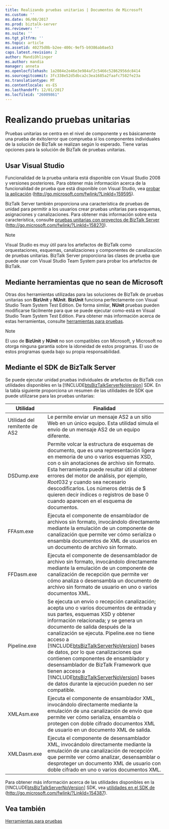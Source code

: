 ```yaml
---
title: Realizando pruebas unitarias | Documentos de Microsoft
ms.custom: ''
ms.date: 06/08/2017
ms.prod: biztalk-server
ms.reviewer: ''
ms.suite: ''
ms.tgt_pltfrm: ''
ms.topic: article
ms.assetid: 40275d0b-b2ee-400c-9ef5-b9386ab0ae53
caps.latest.revision: 2
author: MandiOhlinger
ms.author: mandia
manager: anneta
ms.openlocfilehash: 1a2084e2e46e3e984af2c5466c52862956dc8414
ms.sourcegitcommit: 3fc338e52d5dbca2c3ea1685a2faafc7582fe23a
ms.translationtype: MT
ms.contentlocale: es-ES
ms.lasthandoff: 12/01/2017
ms.locfileid: "26009861"
---
```

# <a name="performing-unit-testing"></a>Realizando pruebas unitarias
Pruebas unitarias se centra en el nivel de componente y es básicamente una prueba de éxito/error que comprueba si los componentes individuales de la solución de BizTalk se realizan según lo esperado. Tiene varias opciones para la solución de BizTalk de pruebas unitarias.  
  
## <a name="using-visual-studio"></a>Usar Visual Studio  
 Funcionalidad de la prueba unitaria está disponible con Visual Studio 2008 y versiones posteriores. Para obtener más información acerca de la funcionalidad de prueba que está disponible con Visual Studio, vea [probar la aplicación](http://go.microsoft.com/fwlink/?LinkId=159595) (http://go.microsoft.com/fwlink/?LinkId=159595).  
  
 BizTalk Server también proporciona una característica de pruebas de unidad para permitir a los usuarios crear pruebas unitarias para esquemas, asignaciones y canalizaciones. Para obtener más información sobre esta característica, consulte [pruebas unitarias con proyectos de BizTalk Server](http://go.microsoft.com/fwlink/?LinkId=158270) (http://go.microsoft.com/fwlink/?LinkId=158270).  
  
> [!NOTE]  
>  Visual Studio es muy útil para los artefactos de BizTalk como orquestaciones, esquemas, canalizaciones y componentes de canalización de pruebas unitarias. BizTalk Server proporciona las clases de prueba que puede usar con Visual Studio Team System para probar los artefactos de BizTalk.  
  
## <a name="using-non-microsoft-tools"></a>Mediante herramientas que no sean de Microsoft  
 Otras dos herramientas utilizadas para las soluciones de BizTalk de pruebas unitarias son **BizUnit** y **NUnit**. **BizUnit** funciona perfectamente con Visual Studio Team System Test Edition. De forma similar, **NUnit** pruebas pueden modificarse fácilmente para que se puede ejecutar como-está en Visual Studio Team System Test Edition. Para obtener más información acerca de estas herramientas, consulte [herramientas para pruebas](~/technical-guides/tools-for-testing.md).  
  
> [!NOTE]  
>  El uso de **BizUnit** y **NUnit** no son compatibles con Microsoft, y Microsoft no otorga ninguna garantía sobre la idoneidad de estos programas. El uso de estos programas queda bajo su propia responsabilidad.  
  
## <a name="using-the-biztalk-server-sdk"></a>Mediante el SDK de BizTalk Server  
 Se puede ejecutar unidad pruebas individuales de artefactos de BizTalk con utilidades disponibles en la [!INCLUDE[btsBizTalkServerNoVersion](../includes/btsbiztalkservernoversion-md.md)] SDK. En la tabla siguiente proporciona un resumen de las utilidades de SDK que puede utilizarse para las pruebas unitarias:  
  
|**Utilidad**|**Finalidad**|  
|-----------------|-----------------|  
|Utilidad del remitente de AS2|Le permite enviar un mensaje AS2 a un sitio Web en un único equipo. Esta utilidad simula el envío de un mensaje AS2 de un equipo diferente.|  
|DSDump.exe|Permite volcar la estructura de esquemas de documento, que es una representación ligera en memoria de uno o varios esquemas XSD, con o sin anotaciones de archivo sin formato. Esta herramienta puede resultar útil al obtener errores del motor de análisis, por ejemplo, $Root$0$3$2 y cuando sea necesario descodificarlos. Los números detrás de $ quieren decir índices o registros de base 0 cuando aparecen en el esquema de documentos.|  
|FFAsm.exe|Ejecuta el componente de ensamblador de archivos sin formato, invocándolo directamente mediante la emulación de un componente de canalización que permite ver cómo serializa o ensambla documentos de XML de usuarios en un documento de archivo sin formato.|  
|FFDasm.exe|Ejecuta el componente de desensamblador de archivo sin formato, invocándolo directamente mediante la emulación de un componente de canalización de recepción que permite ver cómo analiza o desensambla un documento de archivo sin formato de usuario en uno o varios documentos XML.|  
|Pipeline.exe|Se ejecuta un envío o recepción canalización; acepta uno o varios documentos de entrada y sus partes, esquemas XSD y obtener información relacionada; y se genera un documento de salida después de la canalización se ejecuta. Pipeline.exe no tiene acceso a [!INCLUDE[btsBizTalkServerNoVersion](../includes/btsbiztalkservernoversion-md.md)] bases de datos, por lo que canalizaciones que contienen componentes de ensamblador y desensamblador de BizTalk Framework que tienen acceso a [!INCLUDE[btsBizTalkServerNoVersion](../includes/btsbiztalkservernoversion-md.md)] bases de datos durante la ejecución pueden no ser compatible.|  
|XMLAsm.exe|Ejecuta el componente de ensamblador XML, invocándolo directamente mediante la emulación de una canalización de envío que permite ver cómo serializa, ensambla o protegen con doble cifrado documentos XML de usuario en un documento XML de salida.|  
|XMLDasm.exe|Ejecuta el componente de desensamblador XML, invocándolo directamente mediante la emulación de una canalización de recepción que permite ver cómo analizar, desensamblar o desproteger un documento XML de usuario con doble cifrado en uno o varios documentos XML.|  
  
 Para obtener más información acerca de las utilidades disponibles en la [!INCLUDE[btsBizTalkServerNoVersion](../includes/btsbiztalkservernoversion-md.md)] SDK, vea [utilidades en el SDK de](http://go.microsoft.com/fwlink/?LinkId=154387) (http://go.microsoft.com/fwlink/?LinkId=154387).  
  
## <a name="see-also"></a>Vea también  
 [Herramientas para pruebas](~/technical-guides/tools-for-testing.md)